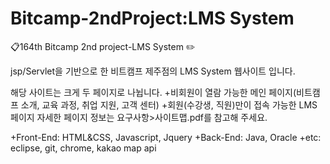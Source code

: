 # Bitcamp-2ndProject:LMS System
:clipboard:164th Bitcamp 2nd project-LMS System :pencil2:

jsp/Servlet을 기반으로 한 비트캠프 제주점의 LMS System 웹사이트 입니다.

해당 사이트는 크게 두 페이지로 나뉩니다. 
+비회원이 열람 가능한 메인 페이지(비트캠프 소개, 교육 과정, 취업 지원, 고객 센터)
+회원(수강생, 직원)만이 접속 가능한 LMS 페이지
자세한 페이지 정보는 요구사항>사이트맵.pdf를 참고해 주세요.


+Front-End: HTML&CSS, Javascript, Jquery
+Back-End: Java, Oracle
+etc: eclipse, git, chrome, kakao map api
